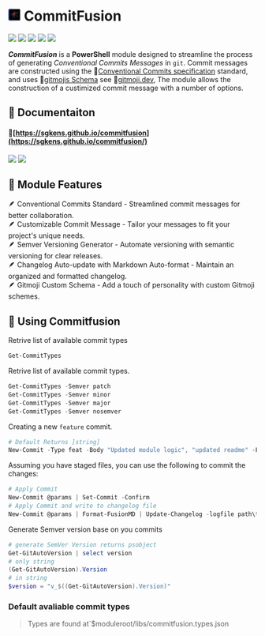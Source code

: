 # <img width="25" src="https://raw.githubusercontent.com/sgkens/resources/main/modules/CommitFusion/dist/v2/commitfusion-icon-x128.png"/> **CommitFusion**

<!--license-->
<a href="https://github.com/sgkens/commitfusion/">
  <img src="https://img.shields.io/badge/MIT-License-blue?style=&logo=unlicense&color=%23004481"></a>
<!--coverage-->
<a href="https://coveralls.io/github/sgkens/commitfusion">
  <img src="https://img.shields.io/coverallsCoverage/github/sgkens/commitfusion?branch=main"></a>
<!--Code Factor-->
<a href="https://www.codefactor.io/repository/github/sgkens/commitfusion/">
  <img src="https://www.codefactor.io/repository/github/sgkens/commitfusion/badge"></a>
<!--Choco-->
<a href="https://community.chocolatey.org/packages/davilion.commitfusion">
  <img src="https://img.shields.io/chocolatey/dt/davilion.commitfusion?label=Choco"></a>
<!--[psgallary]-->
<a href="https://www.powershellgallery.com/packages/commitfusion">
  <img src="https://img.shields.io/powershellgallery/dt/commitfusion?label=psgallary"></a>

***CommitFusion*** is a **PowerShell** module designed to streamline the process of generating *Conventional Commits Messages* in `git`. Commit messages are constructed using the 🧷[Conventional Commits specification](https://www.onventionalcommits.org/en/v1.0.0/) standard, and uses 🧷[gitmojis Schema](https://github.com/carloscuesta/gitmoji/blob/master/packages/gitmojis/src/gitmojis.json) see 🧷[gitmoji.dev](https://gitmoji.dev), The module allows the construction of a custimized commit message with a number of options.

## 📒 Documentaiton

#### 🔗[https://sgkens.github.io/commitfusion](https://sgkens.github.io/commitfusion/)

<!--Pipline-->
<a href="https://gitlab.lab.davilion.online/powershell/commitfusion/-/pipelines">
  <img src="https://img.shields.io/gitlab/pipeline-status/powershell%2Fcommitfusion?gitlab_url=https%3A%2F%2Fgitlab.lab.davilion.online%2F&branch=main&logo=gitlab&label=pipeline
"></a>
<!--Release-->
<a href="https://gitlab.lab.davilion.online/powershell/ccommits/-/releases">
  <img src="https://gitlab.lab.davilion.online/powershell/commitfusion/-/badges/release.svg"></a>

## 🚀 Module Features
🪶 Conventional Commits Standard - Streamlined commit messages for better collaboration. \
🪶 Customizable Commit Message - Tailor your messages to fit your project's unique needs. \
🪶 Semver Versioning Generator - Automate versioning with semantic versioning for clear releases. \
🪶 Changelog Auto-update with Markdown Auto-format - Maintain an organized and formatted changelog.\
🪶 Gitmoji Custom Schema - Add a touch of personality with custom Gitmoji schemes.

## 🎾 Using Commitfusion

Retrive list of available commit types

```powershell
Get-CommitTypes
```

Retrive list of available commit types.

```powershell
Get-CommitTypes -Semver patch
Get-CommitTypes -Semver minor
Get-CommitTypes -Semver major
Get-CommitTypes -Semver nosemver
```

Creating a new `feature` commit.

```powershell
# Default Returns ]string]
New-Commit -Type feat -Body "Updated module logic", "updated readme" -FeatureAddtions "Provided new module gunctionally via new cmdlet"
```

Assuming you have staged files, you can use the following to commit the changes:

```powershell
# Apply Commit
New-Commit @params | Set-Commit -Confirm
# Apply Commit and write to changelog file 
New-Commit @params | Format-FusionMD | Update-Changelog -logfile path\to\file | Set-Commit -Confirm
```

Generate Semver version base on you commits

```powershell
# generate SemVer Version returns psobject
Get-GitAutoVersion | select version
# only string
(Get-GitAutoVersion).Version
# in string
$version = "v_$((Get-GitAutoVersion).Version)"
```

### Default avaliable commit types

> Types are found at`$moduleroot/libs/commitfusion.types.json